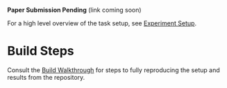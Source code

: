 **Paper Submission Pending** (link coming soon)

For a high level overview of the task setup, see [Experiment Setup](doc/Experimental_Setup.md).

# Build Steps

Consult the [Build Walkthrough](doc/Build_Walkthrough.md) for steps to fully reproducing the setup and results from the repository.
